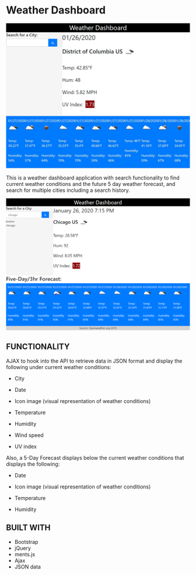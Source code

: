 # Weather Dashboard
![Current Location](/Assets/wea_loc.png)

This is a weather dashboard application with search functionality to find current weather conditions and the future 5 day weather forecast, and search for multiple cities including a search history.

![User Input](/Assets/wea_user.png)

## FUNCTIONALITY

 AJAX to hook into the API to retrieve data in JSON format and display the following under current weather conditions:

* City

* Date

* Icon image (visual representation of weather conditions)

* Temperature

* Humidity

* Wind speed

* UV index

Also, a 5-Day Forecast displays below the current weather conditions that displays the following:

* Date

* Icon image (visual representation of weather conditions)

* Temperature

* Humidity

## BUILT WITH

* Bootstrap
* jQuery
* ments.js
* Ajax
* JSON data

